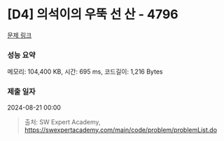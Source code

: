 # [D4] 의석이의 우뚝 선 산 - 4796 

[문제 링크](https://swexpertacademy.com/main/code/problem/problemDetail.do?contestProbId=AWS2h6AKBCoDFAVT) 

### 성능 요약

메모리: 104,400 KB, 시간: 695 ms, 코드길이: 1,216 Bytes

### 제출 일자

2024-08-21 00:00



> 출처: SW Expert Academy, https://swexpertacademy.com/main/code/problem/problemList.do